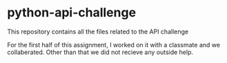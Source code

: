 # python-api-challenge
This repository contains all the files related to the API challenge

For the first half of this assignment, I worked on it with a classmate and we collaberated. Other than that we did not recieve any outside help.
